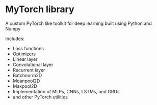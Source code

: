 # MyTorch library

A custom PyTorch like toolkit for deep learning built using Python and Numpy

Includes:
* Loss functions
* Optimizers
* Linear layer
* Convolutional layer
* Recurrent layer
* Batchnorm2D
* Meanpool2D
* Maxpool2D
* Implementation of MLPs, CNNs, LSTMs, and GRUs
* and other PyTorch utilities
